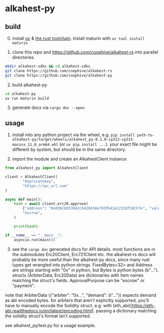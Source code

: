 # alkahest-py

## build

0. install [uv](https://docs.astral.sh/uv/) & [the rust toolchain](https://rustup.rs). install maturin with `uv tool install maturin`

1. clone this repo and https://github.com/coophive/alkahest-rs into parallel directories

```bash
mkdir alkahest-sdks && cd alkahest-sdks
git clone https://github.com/coophive/alkahest-rs
git clone https://github.com/coophive/alkahest-py
```
2. build alkahest-py

```bash
cd alkahest-py
uv run maturin build
```

3. generate docs via `cargo doc --open`

## usage

1. install into any python project via the wheel, e.g. `pip install path-to-alkahest-py/target/wheels/alkahest_py-0.1.0-cp313-cp313-macosx_11_0_arm64.whl` (or `uv pip install ...`). your exact file might be different by system, but should be in the same directory.

2. import the module and create an AlkahestClient instance

```python
from alkahest_py import AlkahestClient

client = AlkahestClient(
        "0xprivatekey",
        "https://rpc_url.com"
)

async def main():
    hash = await client.erc20.approve(
        {"address": "0x036CbD53842c5426634e7929541eC2318f3dCF7e", "value": 100},
        "escrow",
    )

    print(hash)

if __name__ == "__main__":
    asyncio.run(main())
```

3. see the `cargo doc` generated docs for API details. most functions are in the submodules Erc20Client, Erc721Client etc. the alkahest-rs docs will probably be more useful than the alkahest-py docs, since many rust types get wrangled into python strings. FixedBytes<32> and Address are strings starting with "0x" in python, but Bytes is python bytes (b"..."). structs (ArbiterData, Erc20Data) are dictionaries with item names matching the struct's fields. ApprovalPurpose can be "escrow" or "payment".

note that ArbiterData ({"arbiter": "0x...", "demand": b"..."}) expects demand as abi encoded bytes. for arbiters that aren't explicitly supported, you'll have to manually encode the Solidity struct, e.g. with (eth_abi)[https://eth-abi.readthedocs.io/en/latest/encoding.html]. passing a dictionary matching the solidity struct's format isn't supported.

see alkahest_py/test.py for a usage example.
